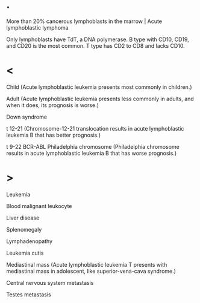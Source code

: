 # .

More than 20% cancerous lymphoblasts in the marrow | Acute lymphoblastic lymphoma

Only lymphoblasts have TdT, a DNA polymerase.
B type with CD10, CD19, and CD20 is the most common.
T type has CD2 to CD8 and lacks CD10.

# <

Child (Acute lymphoblastic leukemia presents most commonly in children.)

Adult (Acute lymphoblastic leukemia presents less commonly in adults, and when it does, its prognosis is worse.)

Down syndrome

t 12-21 (Chromosome-12-21 translocation results in acute lymphoblastic leukemia B that has better prognosis.)

t 9-22 BCR-ABL Philadelphia chromosome (Philadelphia chromosome results in acute lymphoblastic leukemia B that has worse prognosis.)

# >

Leukemia

Blood malignant leukocyte

Liver disease

Splenomegaly

Lymphadenopathy

Leukemia cutis

Mediastinal mass (Acute lymphoblastic leukemia T presents with mediastinal mass in adolescent, like superior-vena-cava syndrome.)

Central nervous system metastasis

Testes metastasis
